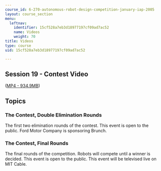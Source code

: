 ```yaml
---
course_id: 6-270-autonomous-robot-design-competition-january-iap-2005
layout: course_section
menu:
  leftnav:
    identifier: 15cf528a7eb3d18977197cf09ad7ac52
    name: Videos
    weight: 70
title: Videos
type: course
uid: 15cf528a7eb3d18977197cf09ad7ac52

---
```


Session 19 - Contest Video
--------------------------

([MP4 - 934.9MB](http://www.archive.org/download/MIT6.270IAP05/ocw-6.270-comp-26jan2005-220k_512kb.mp4))

Topics
------

### The Contest, Double Elimination Rounds

The first two elimination rounds of the contest. This event is open to the public. Ford Motor Company is sponsoring Brunch.

### The Contest, Final Rounds

The final rounds of the competition. Robots will compete until a winner is decided. This event is open to the public. This event will be televised live on MIT Cable.